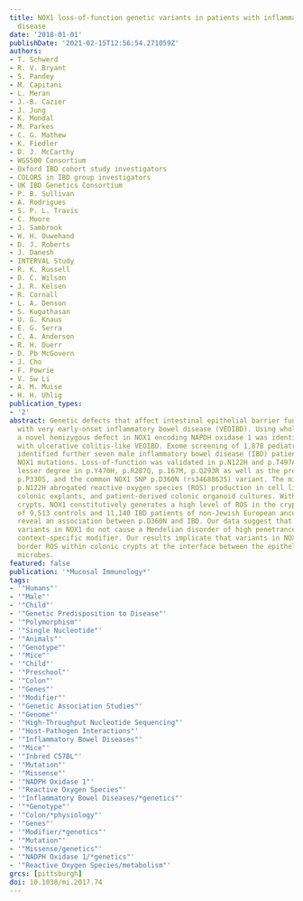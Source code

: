 ```yaml
---
title: NOX1 loss-of-function genetic variants in patients with inflammatory bowel
  disease
date: '2018-01-01'
publishDate: '2021-02-15T12:56:54.271059Z'
authors:
- T. Schwerd
- R. V. Bryant
- S. Pandey
- M. Capitani
- L. Meran
- J.-B. Cazier
- J. Jung
- K. Mondal
- M. Parkes
- C. G. Mathew
- K. Fiedler
- D. J. McCarthy
- WGS500 Consortium
- Oxford IBD cohort study investigators
- COLORS in IBD group investigators
- UK IBD Genetics Consortium
- P. B. Sullivan
- A. Rodrigues
- S. P. L. Travis
- C. Moore
- J. Sambrook
- W. H. Ouwehand
- D. J. Roberts
- J. Danesh
- INTERVAL Study
- R. K. Russell
- D. C. Wilson
- J. R. Kelsen
- R. Cornall
- L. A. Denson
- S. Kugathasan
- U. G. Knaus
- E. G. Serra
- C. A. Anderson
- R. H. Duerr
- D. Pb McGovern
- J. Cho
- F. Powrie
- V. Sw Li
- A. M. Muise
- H. H. Uhlig
publication_types:
- '2'
abstract: Genetic defects that affect intestinal epithelial barrier function can present
  with very early-onset inflammatory bowel disease (VEOIBD). Using whole-genome sequencing,
  a novel hemizygous defect in NOX1 encoding NAPDH oxidase 1 was identified in a patient
  with ulcerative colitis-like VEOIBD. Exome screening of 1,878 pediatric patients
  identified further seven male inflammatory bowel disease (IBD) patients with rare
  NOX1 mutations. Loss-of-function was validated in p.N122H and p.T497A, and to a
  lesser degree in p.Y470H, p.R287Q, p.I67M, p.Q293R as well as the previously described
  p.P330S, and the common NOX1 SNP p.D360N (rs34688635) variant. The missense mutation
  p.N122H abrogated reactive oxygen species (ROS) production in cell lines, ex vivo
  colonic explants, and patient-derived colonic organoid cultures. Within colonic
  crypts, NOX1 constitutively generates a high level of ROS in the crypt lumen. Analysis
  of 9,513 controls and 11,140 IBD patients of non-Jewish European ancestry did not
  reveal an association between p.D360N and IBD. Our data suggest that loss-of-function
  variants in NOX1 do not cause a Mendelian disorder of high penetrance but are a
  context-specific modifier. Our results implicate that variants in NOX1 change brush
  border ROS within colonic crypts at the interface between the epithelium and luminal
  microbes.
featured: false
publication: '*Mucosal Immunology*'
tags:
- '"Humans"'
- '"Male"'
- '"Child"'
- '"Genetic Predisposition to Disease"'
- '"Polymorphism"'
- '"Single Nucleotide"'
- '"Animals"'
- '"Genotype"'
- '"Mice"'
- '"Child"'
- '"Preschool"'
- '"Colon"'
- '"Genes"'
- '"Modifier"'
- '"Genetic Association Studies"'
- '"Genome"'
- '"High-Throughput Nucleotide Sequencing"'
- '"Host-Pathogen Interactions"'
- '"Inflammatory Bowel Diseases"'
- '"Mice"'
- '"Inbred C57BL"'
- '"Mutation"'
- '"Missense"'
- '"NADPH Oxidase 1"'
- '"Reactive Oxygen Species"'
- '"Inflammatory Bowel Diseases/*genetics"'
- '"*Genotype"'
- '"Colon/*physiology"'
- '"Genes"'
- '"Modifier/*genetics"'
- '"Mutation"'
- '"Missense/genetics"'
- '"NADPH Oxidase 1/*genetics"'
- '"Reactive Oxygen Species/metabolism"'
grcs: [pittsburgh]
doi: 10.1038/mi.2017.74
---
```


